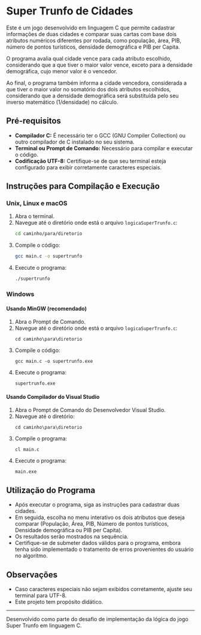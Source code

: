 
# Super Trunfo de Cidades

Este é um jogo desenvolvido em linguagem C que permite cadastrar informações de duas cidades e comparar suas cartas com base dois atributos numéricos diferentes por rodada, como população, área, PIB, número de pontos turísticos, densidade demográfica e PIB per Capita.

O programa avalia qual cidade vence para cada atributo escolhido, considerando que a que tiver o maior valor vence, exceto para a densidade demográfica, cujo menor valor é o vencedor. 

Ao final, o programa também informa a cidade vencedora, considerada a que tiver o maior valor no somatório dos dois atributos escolhidos, considerando que a densidade demográfica será substituída pelo seu inverso matemático (1/densidade) no cálculo.

## Pré-requisitos

- **Compilador C:** É necessário ter o GCC (GNU Compiler Collection) ou outro compilador de C instalado no seu sistema.
- **Terminal ou Prompt de Comando:** Necessário para compilar e executar o código.
- **Codificação UTF-8:** Certifique-se de que seu terminal esteja configurado para exibir corretamente caracteres especiais.

## Instruções para Compilação e Execução

### Unix, Linux e macOS

1. Abra o terminal.
2. Navegue até o diretório onde está o arquivo `logicaSuperTrunfo.c`:
   ```bash
   cd caminho/para/diretorio
   ```
3. Compile o código:
   ```bash
   gcc main.c -o supertrunfo
   ```
4. Execute o programa:
   ```bash
   ./supertrunfo
   ```

### Windows

#### Usando MinGW (recomendado)

1. Abra o Prompt de Comando.
2. Navegue até o diretório onde está o arquivo `logicaSuperTrunfo.c`:
   ```
   cd caminho\para\diretorio
   ```
3. Compile o código:
   ```
   gcc main.c -o supertrunfo.exe
   ```
4. Execute o programa:
   ```
   supertrunfo.exe
   ```

#### Usando Compilador do Visual Studio

1. Abra o Prompt de Comando do Desenvolvedor Visual Studio.
2. Navegue até o diretório:
   ```
   cd caminho\para\diretorio
   ```
3. Compile o programa:
   ```
   cl main.c
   ```
4. Execute o programa:
   ```
   main.exe
   ```

## Utilização do Programa

- Após executar o programa, siga as instruções para cadastrar duas cidades.
- Em seguida, escolha no menu interativo os dois atributos que deseja comparar (População, Área, PIB, Número de pontos turísticos, Densidade demográfica ou PIB per Capita).
- Os resultados serão mostrados na sequência. 
- Certifique-se de submeter dados válidos para o programa, embora tenha sido implementado o tratamento de erros provenientes do usuário no algoritmo.

## Observações

- Caso caracteres especiais não sejam exibidos corretamente, ajuste seu terminal para UTF-8.
- Este projeto tem propósito didático.

---

Desenvolvido como parte do desafio de implementação da lógica do jogo Super Trunfo em linguagem C.

